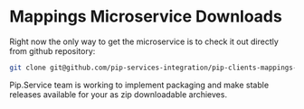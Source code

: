 # Mappings Microservice Downloads

Right now the only way to get the microservice is to check it out directly from github repository:

```bash
git clone git@github.com/pip-services-integration/pip-clients-mappings-node.git
```

Pip.Service team is working to implement packaging and make stable releases available for your 
as zip downloadable archieves.
